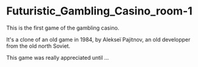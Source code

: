 # Futuristic_Gambling_Casino_room-1

This is the first game of the gambling casino.

It's a clone of an old game in 1984, by Alekseï Pajitnov, an old developper from
the old north Soviet.

This game was really appreciated until ... 
